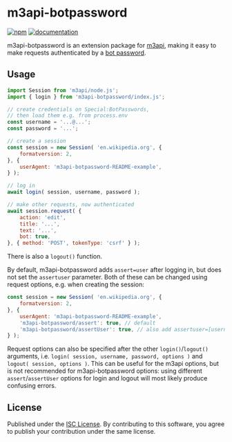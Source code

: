 # m3api-botpassword
[![npm](https://img.shields.io/npm/v/m3api-botpassword.svg)](https://www.npmjs.com/package/m3api-botpassword)
[![documentation](https://img.shields.io/badge/documentation-informational)](https://lucaswerkmeister.github.io/m3api-botpassword/)

m3api-botpassword is an extension package for [m3api][],
making it easy to make requests authenticated by a [bot password][].

## Usage

```js
import Session from 'm3api/node.js';
import { login } from 'm3api-botpassword/index.js';

// create credentials on Special:BotPasswords,
// then load them e.g. from process.env
const username = '...@...';
const password = '...';

// create a session
const session = new Session( 'en.wikipedia.org', {
	formatversion: 2,
}, {
	userAgent: 'm3api-botpassword-README-example',
} );

// log in
await login( session, username, password );

// make other requests, now authenticated
await session.request( {
	action: 'edit',
	title: '...',
	text: '...',
	bot: true,
}, { method: 'POST', tokenType: 'csrf' } );
```

There is also a `logout()` function.

By default, m3api-botpassword adds `assert=user` after logging in,
but does not set the `assertuser` parameter.
Both of these can be changed using request options,
e.g. when creating the session:

```js
const session = new Session( 'en.wikipedia.org', {
	formatversion: 2,
}, {
	userAgent: 'm3api-botpassword-README-example',
	'm3api-botpassword/assert': true, // default
	'm3api-botpassword/assertUser': true, // also add assertuser=[username]
} );
```

Request options can also be specified after the other `login()`/`logout()` arguments,
i.e. `login( session, username, password, options )` and `logout( session, options )`.
This can be useful for the m3api options,
but is not recommended for m3api-botpassword options:
using different `assert`/`assertUser` options for login and logout
will most likely produce confusing errors.

## License

Published under the [ISC License][].
By contributing to this software,
you agree to publish your contribution under the same license.

[m3api]: https://www.npmjs.com/package/m3api
[bot password]: https://www.mediawiki.org/wiki/Special:MyLanguage/Manual:Bot_passwords
[ISC License]: https://spdx.org/licenses/ISC.html
